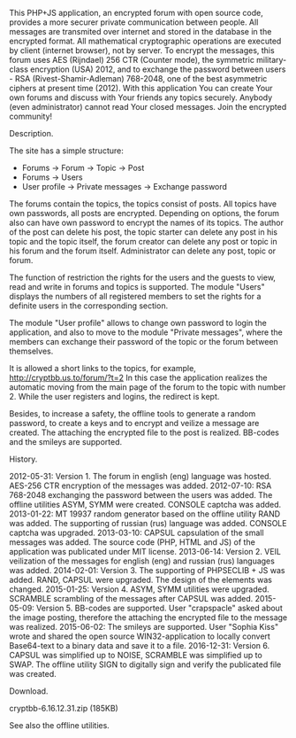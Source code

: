 This PHP+JS application, an encrypted forum with open source code, provides a more securer private communication between people. All messages are transmited over internet and stored in the database in the encrypted format. All mathematical cryptographic operations are executed by client (internet browser), not by server. To encrypt the messages, this forum uses AES (Rijndael) 256 CTR (Counter mode), the symmetric military-class encryption (USA) 2012, and to exchange the password between users - RSA (Rivest-Shamir-Adleman) 768-2048, one of the best asymmetric ciphers at present time (2012). With this application You can create Your own forums and discuss with Your friends any topics securely. Anybody (even administrator) cannot read Your closed messages. Join the encrypted community! 


Description. 

The site has a simple structure:
- Forums → Forum → Topic → Post
- Forums → Users
- User profile → Private messages → Exchange password


The forums contain the topics, the topics consist of posts. All topics have own passwords, all posts are encrypted. Depending on options, the forum also can have own password to encrypt the names of its topics. The author of the post can delete his post, the topic starter can delete any post in his topic and the topic itself, the forum creator can delete any post or topic in his forum and the forum itself. Administrator can delete any post, topic or forum. 

The function of restriction the rights for the users and the guests to view, read and write in forums and topics is supported. The module "Users" displays the numbers of all registered members to set the rights for a definite users in the corresponding section. 

The module "User profile" allows to change own password to login the application, and also to move to the module "Private messages", where the members can exchange their password of the topic or the forum between themselves. 

It is allowed a short links to the topics, for example, http://cryptbb.us.to/forum/?t=2
In this case the application realizes the automatic moving from the main page of the forum to the topic with number 2. While the user registers and logins, the redirect is kept. 

Besides, to increase a safety, the offline tools to generate a random password, to create a keys and to encrypt and veilize a message are created. The attaching the encrypted file to the post is realized. BB-codes and the smileys are supported. 


History. 

2012-05-31: Version 1. The forum in english (eng) language was hosted. AES-256 CTR encryption of the messages was added.
2012-07-10: RSA 768-2048 exchanging the password between the users was added. The offline utilities ASYM, SYMM were created. CONSOLE captcha was added.
2013-01-22: MT 19937 random generator based on the offline utility RAND was added. The supporting of russian (rus) language was added. CONSOLE captcha was upgraded.
2013-03-10: CAPSUL capsulation of the small messages was added. The source code (PHP, HTML and JS) of the application was publicated under MIT license.
2013-06-14: Version 2. VEIL veilization of the messages for english (eng) and russian (rus) languages was added.
2014-02-01: Version 3. The supporting of PHPSECLIB + JS was added. RAND, CAPSUL were upgraded. The design of the elements was changed.
2015-01-25: Version 4. ASYM, SYMM utilities were upgraded. SCRAMBLE scrambling of the messages after CAPSUL was added.
2015-05-09: Version 5. BB-codes are supported. User "crapspacle" asked about the image posting, therefore the attaching the encrypted file to the message was realized.
2015-06-02: The smileys are supported. User "Sophia Kiss" wrote and shared the open source WIN32-application to locally convert Base64-text to a binary data and save it to a file.
2016-12-31: Version 6. CAPSUL was simplified up to NOISE, SCRAMBLE was simplified up to SWAP. The offline utility SIGN to digitally sign and verify the publicated file was created. 


Download. 

cryptbb-6.16.12.31.zip (185KB) 


See also the offline utilities.
